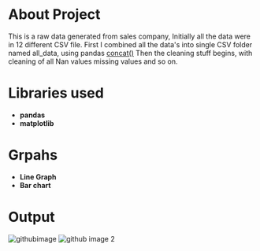 # About Project
This is a raw data generated from sales company, Initially all the data were in 12 different CSV file.
First I combined all the data's into single CSV folder named all_data, using pandas [concat()](https://pandas.pydata.org/pandas-docs/stable/reference/api/pandas.concat.html) 
Then the cleaning stuff begins, with cleaning of all Nan values missing values and so on.

# Libraries used
 - **pandas**
 - **matplotlib**

# Grpahs
-  **Line Graph**
-  **Bar chart**

# Output
![githubimage](https://user-images.githubusercontent.com/66062385/127738325-2daa4b79-f860-4141-8be5-181a98b9dbe4.PNG)
![github image 2](https://user-images.githubusercontent.com/66062385/127738368-a12d41ab-f3f4-45d8-be3d-4899613a7275.PNG)

